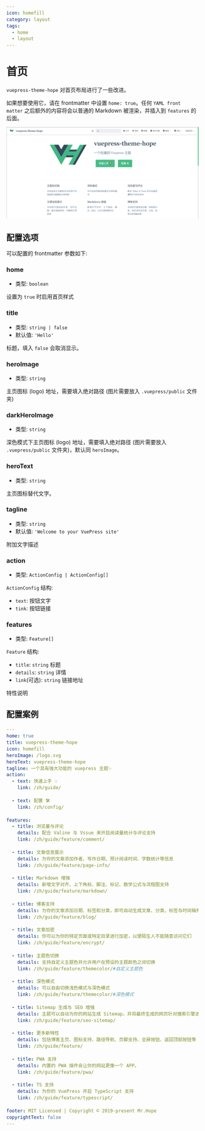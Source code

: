 ```yaml
---
icon: homefill
category: layout
tags:
  - home
  - layout
---
```


# 首页

`vuepress-theme-hope` 对首页布局进行了一些改进。

如果想要使用它，请在 frontmatter 中设置 `home: true`。任何 `YAML front matter` 之后额外的内容将会以普通的 Markdown 被渲染，并插入到 `features` 的后面。

![首页截图](./assets/home.png)

## 配置选项

可以配置的 frontmatter 参数如下:

### home

- 类型: `boolean`

设置为 `true` 时启用首页样式

### title

- 类型: `string | false`
- 默认值: `'Hello'`

标题，填入 `false` 会取消显示。

### heroImage

- 类型: `string`

主页图标 (logo) 地址，需要填入绝对路径 (图片需要放入 `.vuepress/public` 文件夹)

### darkHeroImage

- 类型: `string`

深色模式下主页图标 (logo) 地址，需要填入绝对路径 (图片需要放入 `.vuepress/public` 文件夹)，默认同 `heroImage`。

### heroText

- 类型: `string`

主页图标替代文字。

### tagline

- 类型: `string`
- 默认值: `'Welcome to your VuePress site'`

附加文字描述

### action

- 类型: `ActionConfig | ActionConfig[]`

`ActionConfig` 结构:

- `text`: 按钮文字
- `tink`: 按钮链接

### features

- 类型: `Feature[]`

`Feature` 结构:

- `title`: `string` 标题
- `details`: `string` 详情
- `link`(可选): `string` 链接地址

特性说明

## 配置案例

```yaml
---
home: true
title: vuepress-theme-hope
icon: homefill
heroImage: /logo.svg
heroText: vuepress-theme-hope
tagline: 一个具有强大功能的 vuepress 主题✨
action:
  - text: 快速上手 💡
    link: /zh/guide/

  - text: 配置 🛠
    link: /zh/config/

features:
  - title: 浏览量与评论
    details: 配合 Valine 与 Vssue 来开启阅读量统计与评论支持
    link: /zh/guide/feature/comment/

  - title: 文章信息展示
    details: 为你的文章添加作者、写作日期、预计阅读时间、字数统计等信息
    link: /zh/guide/feature/page-info/

  - title: Markdown 增强
    details: 新增文字对齐、上下角标、脚注、标记、数学公式与流程图支持
    link: /zh/guide/feature/markdown/

  - title: 博客支持
    details: 为你的文章添加日期、标签和分类，即可自动生成文章、分类、标签与时间轴列表
    link: /zh/guide/feature/blog/

  - title: 文章加密
    details: 你可以为你的特定页面或特定目录进行加密，以便陌生人不能随意访问它们
    link: /zh/guide/feature/encrypt/

  - title: 主题色切换
    details: 支持自定义主题色并允许用户在预设的主题颜色之间切换
    link: /zh/guide/feature/themecolor/#自定义主题色

  - title: 深色模式
    details: 可以自由切换浅色模式与深色模式
    link: /zh/guide/feature/themecolor/#深色模式

  - title: Sitemap 生成与 SEO 增强
    details: 主题可以自动为你的网站生成 Sitemap，并将最终生成的网页针对搜索引擎进行优化。
    link: /zh/guide/feature/seo-sitemap/

  - title: 更多新特性
    details: 包括博客主页、图标支持、路径导航、页脚支持、全屏按钮、返回顶部按钮等
    link: /zh/guide/feature/

  - title: PWA 支持
    details: 内置的 PWA 插件会让你的网站更像一个 APP。
    link: /zh/guide/feature/pwa/

  - title: TS 支持
    details: 为你的 VuePress 开启 TypeScript 支持
    link: /zh/guide/feature/typescript/

footer: MIT Licensed | Copyright © 2019-present Mr.Hope
copyrightText: false
---

```
